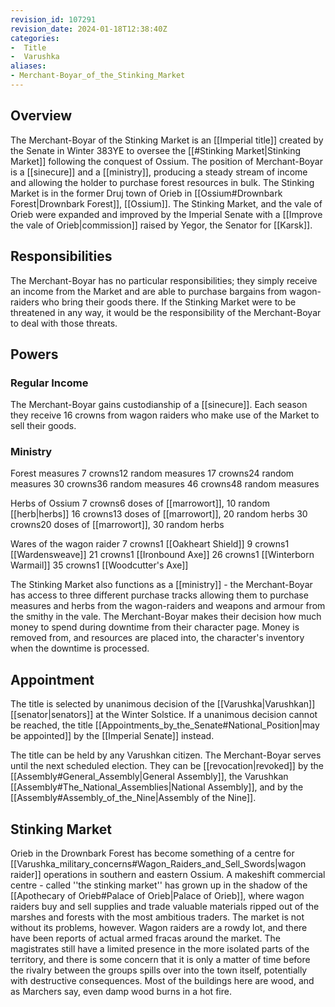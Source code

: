 ```yaml
---
revision_id: 107291
revision_date: 2024-01-18T12:38:40Z
categories:
-  Title
-  Varushka
aliases:
- Merchant-Boyar_of_the_Stinking_Market
---
```


## Overview
The Merchant-Boyar of the Stinking Market is an [[Imperial title]] created by the Senate in Winter 383YE to oversee the [[#Stinking Market|Stinking Market]] following the conquest of Ossium. The position of Merchant-Boyar is a [[sinecure]] and a [[ministry]], producing a steady stream of income and allowing the holder to purchase forest resources in bulk. The Stinking Market is in the former Druj town of Orieb in [[Ossium#Drownbark Forest|Drownbark Forest]], [[Ossium]]. The Stinking Market, and the vale of Orieb were expanded and improved by the Imperial Senate with a [[Improve the vale of Orieb|commission]] raised by Yegor, the Senator for [[Karsk]].

## Responsibilities
The Merchant-Boyar has no particular responsibilities; they simply receive an income from the Market and are able to purchase bargains from wagon-raiders who bring their goods there. If the Stinking Market were to be threatened in any way, it would be the responsibility of the Merchant-Boyar to deal with those threats. 
## Powers
### Regular Income
The Merchant-Boyar gains custodianship of a [[sinecure]]. Each season they receive 16 crowns from wagon raiders who make use of the Market to sell their goods.

### Ministry

Forest measures
7 crowns12 random measures
17 crowns24 random measures
30 crowns36 random measures
46 crowns48 random measures

Herbs of Ossium
7 crowns6 doses of [[marrowort]], 10 random [[herb|herbs]]
16 crowns13 doses of [[marrowort]], 20 random herbs
30 crowns20 doses of [[marrowort]], 30 random herbs

Wares of the wagon raider
7 crowns1 [[Oakheart Shield]]
9 crowns1 [[Wardensweave]]
21 crowns1 [[Ironbound Axe]]
26 crowns1 [[Winterborn Warmail]]
35 crowns1 [[Woodcutter's Axe]]


The Stinking Market also functions as a [[ministry]] - the Merchant-Boyar has access to three different purchase tracks allowing them to purchase measures and herbs from the wagon-raiders and weapons and armour from the smithy in the vale. The Merchant-Boyar makes their decision how much money to spend during downtime from their character page. Money is removed from, and resources are placed into, the character's inventory when the downtime is processed.

## Appointment
The title is selected by unanimous decision of the [[Varushka|Varushkan]] [[senator|senators]] at the Winter Solstice. If a unanimous decision cannot be reached, the title [[Appointments_by_the_Senate#National_Position|may be appointed]] by the [[Imperial Senate]] instead.

The title can be held by any Varushkan citizen. The Merchant-Boyar serves until the next scheduled election. They can be [[revocation|revoked]] by the [[Assembly#General_Assembly|General Assembly]], the Varushkan [[Assembly#The_National_Assemblies|National Assembly]], and by the [[Assembly#Assembly_of_the_Nine|Assembly of the Nine]].

## Stinking Market
Orieb in the Drownbark Forest has become something of a centre for [[Varushka_military_concerns#Wagon_Raiders_and_Sell_Swords|wagon raider]] operations in southern and eastern Ossium. A makeshift commercial centre - called ''the stinking market'' has grown up in the shadow of the [[Apothecary of Orieb#Palace of Orieb|Palace of Orieb]], where wagon raiders buy and sell supplies and trade valuable materials ripped out of the marshes and forests with the most ambitious traders. The market is not without its problems, however. Wagon raiders are a rowdy lot, and there have been reports of actual armed fracas around the market. The magistrates still have a limited presence in the more isolated parts of the territory, and there is some concern that it is only a matter of time before the rivalry between the groups spills over into the town itself, potentially with destructive consequences. Most of the buildings here are wood, and as Marchers say, even damp wood burns in a hot fire.



